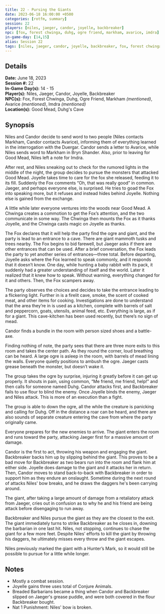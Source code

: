 ```yaml
---
title: 22 - Pursing the Giants
date: 2023-06-18 16:00:00 +0500
categories: [rotfm, summary]
session: 22
players: [niles, jaeger, candor, joyelle, backbreaker]
npc: [fox, forest chwinga, duhg, ogre friend, markham, avarice, imdra]
in-game-day: [14,15]
alias: Session 22
tags: [niles, jaeger, candor, joyelle, backbreaker, fox, forest chwinga, duhg, ogre friend, markham, avarice, imdra]
---
```


## Details

**Date:** June 18, 2023 <br>
**Session #:** 22 <br>
**In-Game Day(s):** 14 - 15 <br>
**Player(s):** Niles, Jaeger, Candor, Joyelle, Backbreaker <br>
**NPC(s):** Fox, Forest Chwinga, Duhg, Ogre Friend, Markham *(mentioned)*, Avarice *(mentioned)*, Imdra *(mentioned)* <br>
**Location(s):** Good Mead, Duhg's Cave

## Synopsis
Niles and Candor decide to send word to two people (Niles contacts Markham, Candor contacts Avarice), informing them of everything learned in the interrogation with the Duergar. Candor sends a letter to Avarice, while Niles sends word to Markham in Bryn Shander. Also, prior to leaving for Good Mead, Niles left a note for Imdra.

After rest, and Niles sneaking out to check for the rumored lights in the middle of the night, the group decides to pursue the monsters that attacked Good Mead. Joyelle takes time to care for the fox she released, feeding it to its fill. Suddenly the Fox comments “Oh, that was really good” in common. Jaeger, and perhaps everyone else, is surprised. He tries to goad the Fox into speaking more, but it refuses and instead hides behind Joyelle. Nothing else is gained from the exchange.

A little while later everyone ventures into the woods near Good Mead. A Chwinga creates a commotion to get the Fox’s attention, and the two communicate in some way. The Chwinga then mounts the Fox as it thanks Joyelle, and the Chwinga casts magic on Joyelle as thanks.

The Fox declares that it will help the party find the ogre and giant, and the party is lead to an entrance to a cave. There are giant mammoth tusks and trees nearby. The Fox begins to bid farewell, but Jaeger asks if there are other entrances that can be used. After a brief conversation, the Fox leads the party to yet another series of entrances—three total. Before departing, Joyelle asks where the Fox learned to speak commonly, and it responds that it doesn’t know. One day, while hunting a baby rabbit with its pack, it suddenly had a greater understanding of itself and the world. Later it realized that it knew how to speak. Without warning, everything changed for it and others. Then, the Fox scampers away.

The party observes the choices and decides to take the entrance leading to a flickering light. Further in is a firelit cave, smoke, the scent of cooked meat, and other items for cooking. Investigations are done to understand that the area they’re in is used as a kitchen, complete with barrels of salt and peppercorn, goats, utensils, animal feed, etc. Everything is large, as if for a giant. This cave-kitchen has been used recently, but there’s no sign of mead.

Candor finds a bundle in the room with person sized shoes and a battle-axe. 

Finding nothing of note, the party sees that there are three more exits to this room and takes the center path. As they round the corner, loud breathing can be heard. A large ogre is asleep in the room, with barrels of mead lining the walls. Everyone quietly positions to ambush the ogre. Jaeger casts grease beneath the monster, but doesn’t wake it.

The group takes the ogre by surprise, injuring it greatly before it can get up properly. It shouts in pain, using common, “Me friend, me friend, help!” and then calls for someone named Duhg. Candor attacks first, and Backbreaker fails to use flour to blind the enemy. Once Joyelle binds the enemy, Jaeger and Niles attack. This is more of an execution than a fight.

The group is able to down the ogre, all the while the creature is panicking and calling for Duhg. Off in the distance a roar can be heard, and there are also sounds of separate creature entering the cave from where the party originally came.

Everyone prepares for the new enemies to arrive. The giant enters the room and runs toward the party, attacking Jaeger first for a massive amount of damage.

Candor is the first to act, throwing his weapon and engaging the giant. Backbreaker backs him up by slipping behind the giant. This proves to be a bad move for Backbreaker as two bears run into the room and flank him at either side. Joyelle does damage to the giant and it attacks her in return. Then, Candor moves to stand back-to-back with Backbreaker in order to support him as they endure an onslaught. Sometime during the next round of attacks Niles' bow breaks, and he draws the daggers he's been carrying around.

The giant, after taking a large amount of damage from a retaliatory attack from Jaeger, cries out in confusion as to why he and his friend are being attack before disengaging to run away.

Backbreaker and Niles pursue the giant as they are the closest to the exit. The giant immediately turns to strike Backbreaker as he closes in, downing the barbarian in one last hit. Niles, not stopping, continues to chase the giant for a few more feet. Despite Niles’ efforts to kill the giant by throwing his daggers, he ultimately misses every throw and the giant escapes.

Niles previously marked the giant with a Hunter’s Mark, so it would still be possible to pursue for a little while longer.


## Notes
- Mostly a combat session.
- Joyelle gains three uses total of Conjure Animals.
- Breaded Barbarians became a thing when Candor and Backbreaker slipped on Jaeger's grease puddle, and were both covered in the flour Backbreaker bought.
- Nat 1 Punishment: Niles' bow is broken.